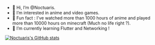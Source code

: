 - 👋 Hi, I’m @Noctuaris.
- 👀 I’m interested in anime and video games.
- 🚀 Fun fact : I've watched more than 1000 hours of anime and played more than 10000 hours on minecraft (Much no life right ?).
- 🌱 I’m currently learning Flutter and Networking !

[![Noctuaris's GitHub stats](https://github-readme-stats.vercel.app/api?username=Noctuaris)](https://github.com/anuraghazra/github-readme-stats)
